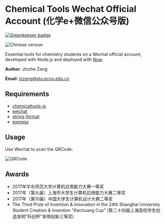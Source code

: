 # Chemical Tools Wechat Official Account (化学e+微信公众号版)

[![Greenkeeper badge](https://badges.greenkeeper.io/njzjz/Chemical-Tools-wechat.svg)](https://greenkeeper.io/)

![Chinese version](https://jaywcjlove.github.io/sb/lang/chinese.svg)

Essential tools for chemistry students on a Wechat official account, developed with Node.js and deployed with [Now](https://zeit.co/now).

**Author**: Jinzhe Zeng

**Email**: jzzeng@stu.ecnu.edu.cn

## Requirements
* [chemicaltools-js](https://github.com/njzjz/chemicaltools-js)
* [wechat](https://github.com/node-webot/wechat)
* [string-format](https://github.com/davidchambers/string-format)
* [express](https://github.com/expressjs/express)

## Usage
Use Wechat to scan the QRCode:

![QRCode](https://i.loli.net/2018/07/06/5b3f4bda1019b.png)

## Awards
* 2017年华东师范大学计算机应用能力大赛一等奖
* 2017年（第九届）上海市大学生计算机应用能力大赛二等奖
* 2017年（第10届）中国大学生计算机设计大赛二等奖
* The Third Prize of Invention & Innovation in the 24th Shanghai University Student Creation & Invention "Kechuang Cup" (第二十四届上海高校学生创造发明“科创杯”发明创新三等奖)
